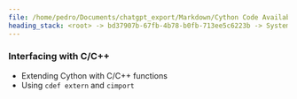 ```yaml
---
file: /home/pedro/Documents/chatgpt_export/Markdown/Cython Code Availability.md
heading_stack: <root> -> bd37907b-67fb-4b78-b0fb-713ee5c6223b -> System -> 63bfd26c-ef54-45e1-9f04-fd6737297b25 -> System -> aaa2bcf0-05ef-44ed-97ee-fdece4f86d1e -> User -> 35ba7f8e-54c5-40bf-a04a-47391a0a871f -> Assistant -> 2d32b217-45dc-4604-af02-216e0e496a3b -> Tool -> 276f8111-9137-42a5-a7c8-b6a3bb187f72 -> Assistant -> aaa22d0e-0d3d-4e9c-8649-5b23012611cf -> User -> fbeb3ea1-d269-44f8-8fb1-4266b515ef66 -> Assistant -> Comprehensive Guide to Cython for Python Experts -> Introduction -> Setup and Installation -> Cython Syntax Basics -> Cythonizing Python Code -> Interfacing with C/C++
---
```

### Interfacing with C/C++
- Extending Cython with C/C++ functions
- Using `cdef extern` and `cimport`

